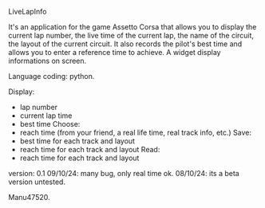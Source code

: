 LiveLapInfo 

It's an application for the game Assetto Corsa that allows you to display the current lap number, the live time of the current lap, the name of the circuit, the layout of the current circuit.
It also records the pilot's best time and allows you to enter a reference time to achieve.
A widget display informations on screen.

Language coding: python.

Display:
- lap number
- current lap time
- best time
Choose:
- reach time (from your friend, a real life time, real track info, etc.)
Save:
- best time for each track and layout
- reach time for each track and layout
Read:
- reach time for each track and layout

version: 0.1
09/10/24: many bug, only real time ok.
08/10/24: its a beta version untested.

Manu47520.
